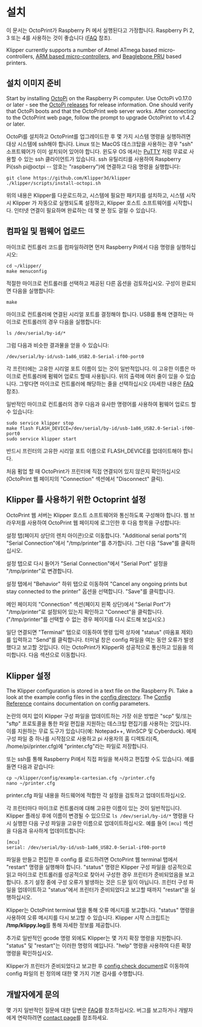 # 설치

이 문서는 OctoPrint가 Raspberry Pi 에서 실행된다고 가정합니다. Raspberry Pi 2, 3 또는 4를 사용하는 것이 좋습니다 ([FAQ](FAQ.md#Raspberry-Pi-3-이외의-다른-기기에서-Klipper를-실행할-수-있습니까) 참조).

Klipper currently supports a number of Atmel ATmega based micro-controllers, [ARM based micro-controllers](Features.md#step-benchmarks), and [Beaglebone PRU](Beaglebone.md) based printers.

## 설치 이미지 준비

Start by installing [OctoPi](https://github.com/guysoft/OctoPi) on the Raspberry Pi computer. Use OctoPi v0.17.0 or later - see the [OctoPi releases](https://github.com/guysoft/OctoPi/releases) for release information. One should verify that OctoPi boots and that the OctoPrint web server works. After connecting to the OctoPrint web page, follow the prompt to upgrade OctoPrint to v1.4.2 or later.

OctoPi를 설치하고 OctoPrint를 업그레이드한 후 몇 가지 시스템 명령을 실행하려면 대상 시스템에 ssh해야 합니다. Linux 또는 MacOS 데스크탑을 사용하는 경우 "ssh" 소프트웨어가 이미 설치되어 있어야 합니다. 윈도우 OS 에서는 [PuTTY](https://www.chiark.greenend.org.uk/~sgtatham/putty/) 처럼 무료로 사용할 수 있는 ssh 클라이언트가 있습니다. ssh 유틸리티를 사용하여 Raspberry Pi(ssh pi@octpi -- 암호는 "raspberry")에 연결하고 다음 명령을 실행합니다:

```
git clone https://github.com/Klipper3d/klipper
./klipper/scripts/install-octopi.sh
```

위의 내용은 Klipper를 다운로드하고, 시스템에 필요한 패키지를 설치하고, 시스템 시작 시 Klipper 가 자동으로 실행되도록 설정하고, Klipper 호스트 소프트웨어를 시작합니다. 인터넷 연결이 필요하며 완료하는 데 몇 분 정도 걸릴 수 있습니다.

## 컴파일 및 펌웨어 업로드

마이크로 컨트롤러 코드를 컴파일하려면 먼저 Raspberry Pi에서 다음 명령을 실행하십시오:

```
cd ~/klipper/
make menuconfig
```

적절한 마이크로 컨트롤러를 선택하고 제공된 다른 옵션을 검토하십시오. 구성이 완료되면 다음을 실행합니다:

```
make
```

마이크로 컨트롤러에 연결된 시리얼 포트를 결정해야 합니다. USB를 통해 연결하는 마이크로 컨트롤러의 경우 다음을 실행합니다:

```
ls /dev/serial/by-id/*
```

그럼 다음과 비슷한 결과물을 얻을 수 있습니다:

```
/dev/serial/by-id/usb-1a86_USB2.0-Serial-if00-port0
```

각 프린터에는 고유한 시리얼 포트 이름이 있는 것이 일반적입니다. 이 고유한 이름은 마이크로 컨트롤러에 펌웨어 업로드 할때 사용됩니다. 위의 출력에 여러 줄이 있을 수 있습니다. 그렇다면 마이크로 컨트롤러에 해당하는 줄을 선택하십시오 (자세한 내용은 [FAQ](내-시리얼-포트는-어디에-있습니까) 참조).

일반적인 마이크로 컨트롤러의 경우 다음과 유사한 명령어를 사용하여 펌웨어 업로드 할 수 있습니다:

```
sudo service klipper stop
make flash FLASH_DEVICE=/dev/serial/by-id/usb-1a86_USB2.0-Serial-if00-port0
sudo service klipper start
```

반드시 프린터의 고유한 시리얼 포트 이름으로 FLASH_DEVICE를 업데이트해야 합니다.

처음 펌업 할 때 OctoPrint가 프린터에 직접 연결되어 있지 않은지 확인하십시오 (OctoPrint 웹 페이지의 "Connection" 섹션에서 "Disconnect" 클릭).

## Klipper 를 사용하기 위한 Octoprint 설정

OctoPrint 웹 서버는 Klipper 호스트 소프트웨어와 통신하도록 구성해야 합니다. 웹 브라우저를 사용하여 OctoPrint 웹 페이지에 로그인한 후 다음 항목을 구성합니다:

설정 탭(페이지 상단의 렌치 아이콘)으로 이동합니다. "Additional serial ports"의 "Serial Connection"에서 "/tmp/printer"를 추가합니다. 그런 다음 "Save"를 클릭하십시오.

설정 탭으로 다시 들어가 "Serial Connection"에서 "Serial Port" 설정을 "/tmp/printer"로 변경합니다.

설정 탭에서 "Behavior" 하위 탭으로 이동하여 "Cancel any ongoing prints but stay connected to the printer" 옵션을 선택합니다. "Save"를 클릭합니다.

메인 페이지의 "Connection" 섹션(페이지 왼쪽 상단)에서 "Serial Port"가 "/tmp/printer"로 설정되어 있는지 확인하고 "Connect"을 클릭합니다. ("/tmp/printer"를 선택할 수 없는 경우 페이지를 다시 로드해 보십시오.)

일단 연결되면 "Terminal" 탭으로 이동하여 명령 입력 상자에 "status" (따옴표 제외)를 입력하고 "Send"를 클릭합니다. 터미널 창은 config 파일을 여는 동안 오류가 발생했다고 보고할 것입니다. 이는 OctoPrint가 Klipper와 성공적으로 통신하고 있음을 의미합니다. 다음 섹션으로 이동합니다.

## Klipper 설정

The Klipper configuration is stored in a text file on the Raspberry Pi. Take a look at the example config files in the [config directory](../config/). The [Config Reference](Config_Reference.md) contains documentation on config parameters.

논란의 여지 없이 Klipper 구성 파일을 업데이트하는 가장 쉬운 방법은 "scp" 및/또는 "sftp" 프로토콜을 통한 파일 편집을 지원하는 데스크탑 편집기를 사용하는 것입니다. 이를 지원하는 무료 도구가 있습니다(예: Notepad++, WinSCP 및 Cyberduck). 예제 구성 파일 중 하나를 시작점으로 사용하고 pi 사용자의 홈 디렉토리(즉, /home/pi/printer.cfg)에 "printer.cfg"라는 파일로 저장합니다.

또는 ssh를 통해 Raspberry Pi에서 직접 파일을 복사하고 편집할 수도 있습니다. 예를 들면 다음과 같습니다:

```
cp ~/klipper/config/example-cartesian.cfg ~/printer.cfg
nano ~/printer.cfg
```

printer.cfg 파일 내용을 하드웨어에 적합한 각 설정을 검토하고 업데이트하십시오.

각 프린터마다 마이크로 컨트롤러에 대해 고유한 이름이 있는 것이 일반적입니다. Klipper 플래싱 후에 이름이 변경될 수 있으므로 `ls /dev/serial/by-id/*` 명령을 다시 실행한 다음 구성 파일을 고유한 이름으로 업데이트하십시오. 예를 들어 `[mcu]` 섹션을 다음과 유사하게 업데이트합니다:

```
[mcu]
serial: /dev/serial/by-id/usb-1a86_USB2.0-Serial-if00-port0
```

파일을 만들고 편집한 후 config 를 로드하려면 OctoPrint 웹 terminal 탭에서 "restart" 명령을 실행해야 합니다. "status" 명령은 Klipper 구성 파일을 성공적으로 읽고 마이크로 컨트롤러를 성공적으로 찾아서 구성한 경우 프린터가 준비되었음을 보고합니다. 초기 설정 중에 구성 오류가 발생하는 것은 드문 일이 아닙니다. 프린터 구성 파일을 업데이트하고 "status"에서 프린터가 준비되었다고 보고할 때까지 "restart"을 실행하십시오.

Klipper는 OctoPrint terminal 탭을 통해 오류 메시지를 보고합니다. "status" 명령을 사용하여 오류 메시지를 다시 보고할 수 있습니다. Klipper 시작 스크립트는 **/tmp/klippy.log**를 통해 자세한 정보를 제공합니다.

추가로 일반적인 gcode 명령 외에도 Klipper는 몇 가지 확장 명령을 지원합니다. "status" 및 "restart"는 이러한 명령의 예입니다. "help" 명령을 사용하여 다른 확장 명령을 확인하십시오.

Klipper가 프린터가 준비되었다고 보고한 후 [config check document](Config_checks.md)로 이동하여 config 파일의 핀 정의에 대한 몇 가지 기본 검사를 수행합니다.

## 개발자에게 문의

몇 가지 일반적인 질문에 대한 답변은 [FAQ](FAQ.md)를 참조하십시오. 버그를 보고하거나 개발자에게 연락하려면 [contact page](Contact.md)를 참조하세요.
